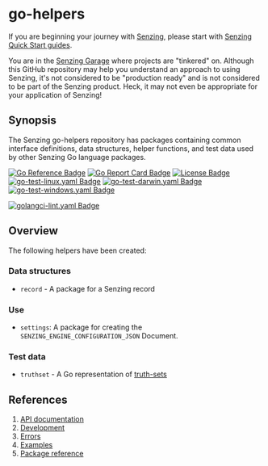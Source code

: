 # go-helpers

If you are beginning your journey with [Senzing],
please start with [Senzing Quick Start guides].

You are in the [Senzing Garage] where projects are "tinkered" on.
Although this GitHub repository may help you understand an approach to using Senzing,
it's not considered to be "production ready" and is not considered to be part of the Senzing product.
Heck, it may not even be appropriate for your application of Senzing!

## Synopsis

The Senzing go-helpers repository has packages containing
common interface definitions, data structures, helper functions, and test data
used by other Senzing Go language packages.

[![Go Reference Badge]][Package reference]
[![Go Report Card Badge]][Go Report Card]
[![License Badge]][License]
[![go-test-linux.yaml Badge]][go-test-linux.yaml]
[![go-test-darwin.yaml Badge]][go-test-darwin.yaml]
[![go-test-windows.yaml Badge]][go-test-windows.yaml]

[![golangci-lint.yaml Badge]][golangci-lint.yaml]

## Overview

The following helpers have been created:

### Data structures

- `record` - A package for a Senzing record

### Use

- `settings`:  A package for creating the `SENZING_ENGINE_CONFIGURATION_JSON` Document.

### Test data

- `truthset` - A Go representation of [truth-sets](https://github.com/senzing-garage/truth-sets)

## References

1. [API documentation]
1. [Development]
1. [Errors]
1. [Examples]
1. [Package reference]

[API documentation]: https://pkg.go.dev/github.com/senzing-garage/go-helpers
[Development]: docs/development.md
[Errors]: docs/errors.md
[Examples]: docs/examples.md
[Go Reference Badge]: https://pkg.go.dev/badge/github.com/senzing-garage/go-helpers.svg
[Go Report Card Badge]: https://goreportcard.com/badge/github.com/senzing-garage/go-helpers
[Go Report Card]: https://goreportcard.com/report/github.com/senzing-garage/go-helpers
[go-test-darwin.yaml Badge]: https://github.com/senzing-garage/go-helpers/actions/workflows/go-test-darwin.yaml/badge.svg
[go-test-darwin.yaml]: https://github.com/senzing-garage/go-helpers/actions/workflows/go-test-darwin.yaml
[go-test-linux.yaml Badge]: https://github.com/senzing-garage/go-helpers/actions/workflows/go-test-linux.yaml/badge.svg
[go-test-linux.yaml]: https://github.com/senzing-garage/go-helpers/actions/workflows/go-test-linux.yaml
[go-test-windows.yaml Badge]: https://github.com/senzing-garage/go-helpers/actions/workflows/go-test-windows.yaml/badge.svg
[go-test-windows.yaml]: https://github.com/senzing-garage/go-helpers/actions/workflows/go-test-windows.yaml
[golangci-lint.yaml Badge]: https://github.com/senzing-garage/go-helpers/actions/workflows/golangci-lint.yaml/badge.svg
[golangci-lint.yaml]: https://github.com/senzing-garage/go-helpers/actions/workflows/golangci-lint.yaml
[License Badge]: https://img.shields.io/badge/License-Apache2-brightgreen.svg
[License]: https://github.com/senzing-garage/go-helpers/blob/main/LICENSE
[Package reference]: https://pkg.go.dev/github.com/senzing-garage/go-helpers
[Senzing Garage]: https://github.com/senzing-garage
[Senzing Quick Start guides]: https://docs.senzing.com/quickstart/
[Senzing]: https://senzing.com/
